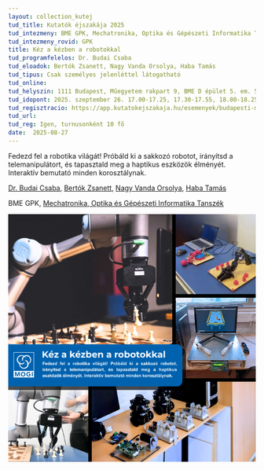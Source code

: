 ```yaml
---
layout: collection_kutej
tud_title: Kutatók éjszakája 2025
tud_intezmeny: BME GPK, Mechatronika, Optika és Gépészeti Informatika Tanszék
tud_intezmeny_rovid: GPK
title: Kéz a kézben a robotokkal
tud_programfelelos: Dr. Budai Csaba
tud_eloadok: Bertók Zsanett, Nagy Vanda Orsolya, Haba Tamás
tud_tipus: Csak személyes jelenléttel látogatható
tud_online: 
tud_helyszin: 1111 Budapest, Műegyetem rakpart 9, BME D épület 5. em. 501. terem
tud_idopont: 2025. szeptember 26. 17.00-17.25, 17.30-17.55, 18.00-18.25, 18.30-18.55, 19.00-19.25, 19.30-19.55
tud_regisztracio: https://app.kutatokejszakaja.hu/esemenyek/budapesti-muszaki-es-gazdasagtudomanyi-egyetem-bme/kez-a-kezben-a-robotokkal
tud_url: 
tud_reg: Igen, turnusonként 10 fő
date:  2025-08-27
---
```


Fedezd fel a robotika világát! Próbáld ki a sakkozó robotot, irányítsd a telemanipulátort, és tapasztald meg a haptikus eszközök élményét. Interaktív bemutató minden korosztálynak.


[Dr. Budai Csaba](https://tudprog.bme.hu/kutatok_ejszakaja/profilok/budai_csaba), [Bertók Zsanett](https://tudprog.bme.hu/kutatok_ejszakaja/profilok/bertok_zsanett), [Nagy Vanda Orsolya](https://tudprog.bme.hu/kutatok_ejszakaja/profilok/nagy_vanda_orsolya), [Haba Tamás](https://tudprog.bme.hu/kutatok_ejszakaja/profilok/haba_tamas)

BME GPK, [Mechatronika, Optika és Gépészeti Informatika Tanszék](https://mogi.bme.hu/)

![Kéz a kézben a robotokkal](../2025/images/kez-a-kezben-a-robotokkal.png)
